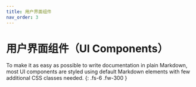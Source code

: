 ```yaml
---
title: 用户界面组件
nav_order: 3
---
```


# 用户界面组件（UI Components）

To make it as easy as possible to write documentation in plain Markdown, most UI components are styled using default Markdown elements with few additional CSS classes needed.
{: .fs-6 .fw-300 }
